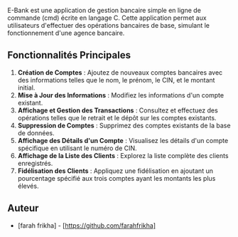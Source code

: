 E-Bank est une application de gestion bancaire simple en ligne de commande (cmd) écrite en langage C. Cette application permet aux utilisateurs d'effectuer des opérations bancaires de base, simulant le fonctionnement d'une agence bancaire.
## Fonctionnalités Principales
1. **Création de Comptes** : Ajoutez de nouveaux comptes bancaires avec des informations telles que le nom, le prénom, le CIN, et le montant initial.
2. **Mise à Jour des Informations** : Modifiez les informations d'un compte existant.
3. **Affichage et Gestion des Transactions** : Consultez et effectuez des opérations telles que le retrait et le dépôt sur les comptes existants.
4. **Suppression de Comptes** : Supprimez des comptes existants de la base de données.
5. **Affichage des Détails d'un Compte** : Visualisez les détails d'un compte spécifique en utilisant le numéro de CIN.
6. **Affichage de la Liste des Clients** : Explorez la liste complète des clients enregistrés.
7. **Fidélisation des Clients** : Appliquez une fidélisation en ajoutant un pourcentage spécifié aux trois comptes ayant les montants les plus élevés.
## Auteur

- [farah frikha] - [https://github.com/farahfrikha]

